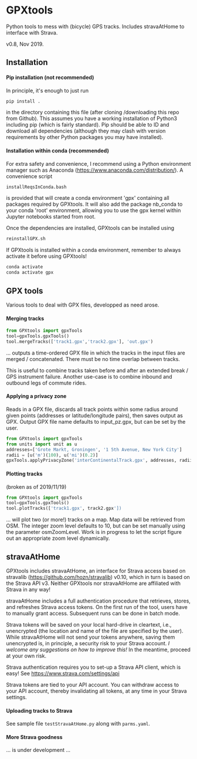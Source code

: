 # GPXtools
Python tools to mess with (bicycle) GPS tracks. Includes stravaAtHome to interface with Strava.

v0.8, Nov 2019.

## Installation

#### Pip installation (not recommended)
In principle, it's enough to just run
```bash
pip install .
```
in the directory containing this file (after cloning /downloading this repo from Github).  This assumes you have a working installation of Python3 including pip (which is fairly standard).  Pip should be able to ID and download all dependencies (although they may clash with version requirements by other Python packages you may have installed).

#### Installation within conda (recommended)
For extra safety and convenience, I recommend using a Python environment manager such as Anaconda (https://www.anaconda.com/distribution/).  A convenience script
```bash
installReqsInConda.bash
```
is provided that will create a conda environment 'gpx' containing all packages required by GPXtools.  It will also add the package nb_conda to your conda 'root' environment, allowing you to use the gpx kernel within Jupyter notebooks started from root.

Once the dependencies are installed, GPXtools can be installed using 
```bash
reinstallGPX.sh
```
If GPXtools is installed within a conda environment, remember to always activate it before using GPXtools!
```bash
conda activate
conda activate gpx
```

## GPX tools

Various tools to deal with GPX files, developped as need arose.

#### Merging tracks
```python
from GPXtools import gpxTools
tool=gpxTools.gpxTools()
tool.mergeTracks(['track1.gpx','track2.gpx'], 'out.gpx')
```
... outputs a time-ordered GPX file in which the tracks in the input files are merged / concatenated.  There must be no time overlap between tracks.

This is useful to combine tracks taken before and after an extended break / GPS instrument failure.  Another use-case is to combine inbound and outbound legs of commute rides.

#### Applying a privacy zone 
Reads in a GPX file, discards all track points within some radius around given points (addresses or latitude/longitude pairs), then saves output as GPX.  Output GPX file name defaults to input_pz.gpx, but can be set by the user.

```python
from GPXtools import gpxTools
from units import unit as u
addresses=['Grote Markt, Groningen', '1 5th Avenue, New York City']
radii = [u('m')(100), u('mi')(0.2)]
gpxTools.applyPrivacyZone('interContinentalTrack.gpx', addresses, radii)
```

#### Plotting tracks
(broken as of 2019/11/19)
```python
from GPXtools import gpxTools
tool=gpxTools.gpxTools()
tool.plotTracks(['track1.gpx', track2.gpx'])
```
... will plot two (or more!) tracks on a map.  Map data will be retrieved from OSM.
The integer zoom level defaults to 10, but can be set manually using the parameter osmZoomLevel.
Work is in progress to let the script figure out an appropriate zoom level dynamically.

## stravaAtHome
GPXtools includes stravaAtHome, an interface for Strava access based on stravalib (https://github.com/hozn/stravalib) v0.10, which in turn is based on the Strava API v3.  Neither GPXtools nor stravaAtHome are affiliated with Strava in any way!

stravaAtHome includes a full authentication procedure that retrieves, stores, and refreshes Strava access tokens.  On the first run of the tool, users have to manually grant access.  Subsequent runs can be done in batch mode.  

Strava tokens will be saved on your local hard-drive in cleartext, i.e., unencrypted (the location and name of the file are specified by the user).  While stravaAtHome will not send your tokens anywhere, saving them unencrypted is, in principle, a security risk to your Strava account.  _I welcome any suggestions on how to improve this!_  In the meantime, proceed at your own risk.  

Strava authentication requires you to set-up a Strava API client, which is easy!  See https://www.strava.com/settings/api

Strava tokens are tied to your API account.  You can withdraw access to your API account, thereby invalidating all tokens, at any time in your Strava settings.  

#### Uploading tracks to Strava
See sample file `testStravaAtHome.py` along with `parms.yaml`.

#### More Strava goodness
... is under development ...
